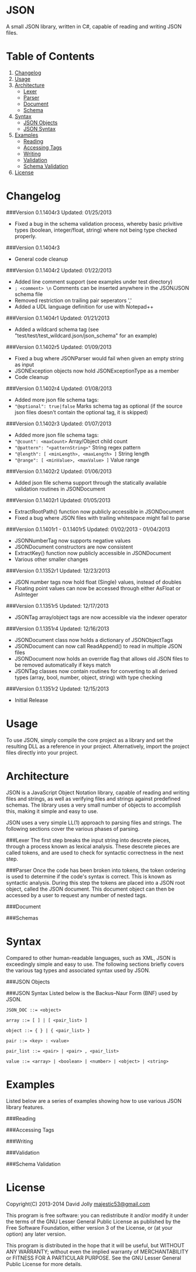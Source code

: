 JSON
====

A small JSON library, written in C#, capable of reading and writing JSON files.

Table of Contents
=================

1. [Changelog](https://github.com/majestic53/json#changelog)
2. [Usage](https://github.com/majestic53/json#usage)
3. [Architecture](https://github.com/majestic53/json#architecture)
	* [Lexer](https://github.com/majestic53/json#lexer)
	* [Parser](https://github.com/majestic53/json#parser)
	* [Document](https://github.com/majestic53/json#document)
	* [Schema](https://github.com/majestic53/json#schema)
4. [Syntax](https://github.com/majestic53/json#syntax)
	* [JSON Objects](https://github.com/majestic53/json#json-objects)
	* [JSON Syntax](https://github.com/majestic53/json#json-syntax)
5. [Examples](https://github.com/majestic53/json#examples)
	* [Reading](https://github.com/majestic53/json#reading)
	* [Accessing Tags](https://github.com/majestic53/json#accessing-tags)
	* [Writing](https://github.com/majestic53/json#writing)
	* [Validation](https://github.com/majestic53/json#validation)
	* [Schema Validation](https://github.com/majestic53/json#schema-validation)
6. [License](https://github.com/majestic53/json#license)

Changelog
=========

###Version 0.1.1404r3
Updated: 01/25/2013

* Fixed a bug in the schema validation process, whereby basic privitive types (boolean, integer/float, string) 
where not being type checked properly.

###Version 0.1.1404r3

* General code cleanup

###Version 0.1.1404r2
Updated: 01/22/2013

* Added line comment support (see examples under test directory)
* ``` ; <comment> \n ``` Comments can be inserted anywhere in the JSON/JSON schema file
* Removed restriction on trailing pair seperators ','
* Added a UDL language definition for use with Notepad++

###Version 0.1.1404r1
Updated: 01/21/2013

* Added a wildcard schema tag (see "test/test/test_wildcard.json/json_schema" for an example)

###Version 0.1.1402r5
Updated: 01/09/2013

* Fixed a bug where JSONParser would fail when given an empty string as input
* JSONException objects now hold JSONExceptionType as a member
* Code cleanup

###Version 0.1.1402r4
Updated: 01/08/2013

* Added more json file schema tags:
* ```"@optional": true|false``` Marks schema tag as optional (if the source json files doesn't contain the optional 
tag, it is skipped)

###Version 0.1.1402r3
Updated: 01/07/2013

* Added more json file schema tags:
* ```"@count": <maxCount>``` Array/Object child count
* ```"@pattern": "<patternString>"``` String regex pattern
* ```"@length": [ <minLength>, <maxLength> ]``` String length
* ```"@range": [ <minValue>, <maxValue> ]``` Value range

###Version 0.1.1402r2
Updated: 01/06/2013

* Added json file schema support through the statically available validation routines in JSONDocument

###Version 0.1.1402r1
Updated: 01/05/2013

* ExtractRootPath() function now publicly accessible in JSONDocument
* Fixed a bug where JSON files with trailing whitespace might fail to parse

###Version 0.1.1401r1 - 0.1.1401r5
Updated: 01/02/2013 - 01/04/2013

* JSONNumberTag now supports negative values
* JSONDocument constructors are now consistent
* ExtractKey() function now publicly accessible in JSONDocument
* Various other smaller changes

###Version 0.1.1352r1
Updated: 12/23/2013

* JSON number tags now hold float (Single) values, instead of doubles
* Floating point values can now be accessed through either AsFloat or AsInteger

###Version 0.1.1351r5
Updated: 12/17/2013

* JSONTag array/object tags are now accessible via the indexer operator

###Version 0.1.1351r4
Updated: 12/16/2013

* JSONDocument class now holds a dictionary of JSONObjectTags
* JSONDocument can now call ReadAppend() to read in multiple JSON files
* JSONDocument now holds an override flag that allows old JSON files to be removed automatically if keys match
* JSONTag classes now contain routines for converting to all derived types (array, bool, number, object, string) 
with type checking

###Version 0.1.1351r2
Updated: 12/15/2013

* Initial Release

Usage
=====
To use JSON, simply compile the core project as a library and set the resulting DLL as a reference in your project. 
Alternatively, import the project files directly into your project.

Architecture
============
JSON is a JavaScript Object Notation library, capable of reading and writing files and strings, as well as verifying 
files and strings against predefined schemas. The library uses a very small number of objects to accomplish this, 
making it simple and easy to use.

JSON uses a very simple LL(1) approach to parsing files and strings. The following sections cover the various phases 
of parsing.

###Lexer
The first step breaks the input string into descrete pieces, through a process known as lexical analysis. These 
descrete pieces are called tokens, and are used to check for syntactic correctness in the next step.

###Parser
Once the code has been broken into tokens, the token ordering is used to determine if the code's syntax is correct. 
This is known as syntactic analysis. During this step the tokens are placed into a JSON root object, called the JSON 
document. This document object can then be accessed by a user to request any number of nested tags.

###Document

###Schemas

Syntax
======
Compared to other human-readable languages, such as XML, JSON is exceedingly simple and easy to use. 
The following sections briefly covers the various tag types and associated syntax used by JSON.

###JSON Objects

###JSON Syntax
Listed below is the Backus–Naur Form (BNF) used by JSON.

```
JSON_DOC ::= <object>

array ::= [ ] | [ <pair_list> ]

object ::= { } | { <pair_list> }

pair ::= <key> : <value>

pair_list ::= <pair> | <pair> , <pair_list>

value ::= <array> | <boolean> | <number> | <object> | <string>
```

Examples
========
Listed below are a series of examples showing how to use various JSON library features.

###Reading

###Accessing Tags

###Writing

###Validation

###Schema Validation

License
=======

Copyright(C) 2013-2014 David Jolly <majestic53@gmail.com>

This program is free software: you can redistribute it and/or modify
it under the terms of the GNU Lesser General Public License as published by
the Free Software Foundation, either version 3 of the License, or
(at your option) any later version.

This program is distributed in the hope that it will be useful,
but WITHOUT ANY WARRANTY; without even the implied warranty of
MERCHANTABILITY or FITNESS FOR A PARTICULAR PURPOSE.  See the
GNU Lesser General Public License for more details.
